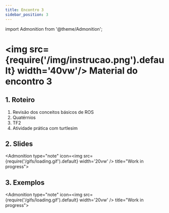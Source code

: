 ```yaml
---
title: Encontro 3
sidebar_position: 3
---
```

import Admonition from '@theme/Admonition';

# <img src={require('/img/instrucao.png').default} width='40vw'/> Material do encontro 3

## 1. Roteiro 
1. Revisão dos conceitos básicos de ROS
2. Quatérnios
3. TF2
4. Atividade prática com turtlesim

## 2. Slides 

<Admonition 
    type="note" 
    icon=<img src={require('/gifs/loading.gif').default} width='20vw' />
    title="Work in progress">
</Admonition>

## 3. Exemplos

<Admonition 
    type="note" 
    icon=<img src={require('/gifs/loading.gif').default} width='20vw' />
    title="Work in progress">
</Admonition>
